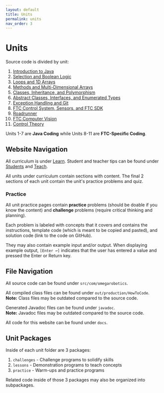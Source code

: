 ```yaml
---
layout: default
title: Units
permalink: units
nav_order: 3
---
```


# Units

Source code is divided by unit:

1. [Introduction to Java](/learn-code/learn/unit1)
2. [Selection and Boolean Logic](/learn-code/learn/unit2)
3. [Loops and 1D Arrays](/learn-code/learn/unit3)
4. [Methods and Multi-Dimensional Arrays](/learn-code/learn/unit4)
5. [Classes, Inheritance, and Polymorphism](/learn-code/learn/unit5)
6. [Abstract Classes, Interfaces, and Enumerated Types](/learn-code/learn/unit6)
7. [Exception Handling and Git](/learn-code/learn/unit7)
8. [FTC Control System, Sensors, and FTC SDK](/learn-code/learn/unit8)
9. [Roadrunner](/learn-code/learn/unit9)
10. [FTC Computer Vision](/learn-code/learn/unit10)
11. [Control Theory](/learn-code/learn/unit11)

Units 1-7 are **Java Coding** while Units 8-11 are **FTC-Specific Coding**.

## Website Navigation

All curriculum is under [Learn](/learn-code/learn). Student and teacher tips can
be found under [Students](/learn-code/learn/students) and
[Teach](/learn-code/teach).

All units under curriculum contain sections with content. The final 2 sections
of each unit contain the unit's practice problems and quiz.

### Practice

All unit practice pages contain **practice** problems (should be doable if you
know the content) and **challenge** problems (require critical thinking and
planning).

Each problem is labeled with concepts that it covers and contains the
instructions, template code (which is meant to be copied and pasted), and
solution code (link to the code on GitHub).

They may also contain example input and/or output. When displaying example
output, `[Enter ↩]` indicates that the user has entered a value and pressed the
Enter or Return key.

## File Navigation

All source code can be found under `src/com/omegarobotics`.

All compiled class files can be found under `out/production/HowToCode`. <br>
**Note:** Class files may be outdated compared to the source code.

Generated Javadoc files can be found under `javadoc`. <br> **Note:** Javadoc
files may be outdated compared to the source code.

All code for this website can be found under `docs`.

## Unit Packages

Inside of each unit folder are 3 packages:

1. `challenges` - Challenge programs to solidify skills
2. `lessons` - Demonstration programs to teach concepts
3. `practice` - Warm-ups and practice programs

Related code inside of those 3 packages may also be organized into subpackages.
